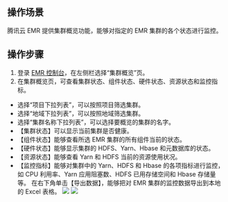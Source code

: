 ## 操作场景
腾讯云 EMR 提供集群概览功能，能够对指定的 EMR 集群的各个状态进行监控。

## 操作步骤
1. 登录 [EMR 控制台](https://console.cloud.tencent.com/emr)，在左侧栏选择“集群概览”页。
2. 在集群概览页，可查看集群状态、组件状态、硬件状态、资源状态和监控指标。
 - 选择“项目下拉列表”，可以按照项目筛选集群。
 - 选择“地域下拉列表”，可以按照地域筛选集群。
 - 选择“集群名称下拉列表”，可以选择要概览的集群的名字。
 - 【集群状态】可以显示当前集群是否健康。
 - 【组件状态】能够查看所选 EMR 集群的所有组件当前的状态。
 - 【硬件状态】能够显示集群的 HDFS、Yarn、Hbase 和元数据库的状态。
 - 【资源状态】能够查看 Yarn 和 HDFS 当前的资源使用状况。
 - 【监控指标】能够对集群中的 Yarn、HDFS 和 Hbase 的各项指标进行监控，如 CPU 利用率、Yarn 应用阻塞数、HDFS 已用存储空间和 Hbase 存储量等。
在右下角单击【导出数据】，能够把对 EMR 集群的监控数据导出到本地的 Excel 表格。
![](https://main.qcloudimg.com/raw/0c6fa5155d4b59b575e48a58205aa50a.jpg)
![](https://main.qcloudimg.com/raw/7dbf5be28f27c7efa56803c63d29eca1.jpg)


